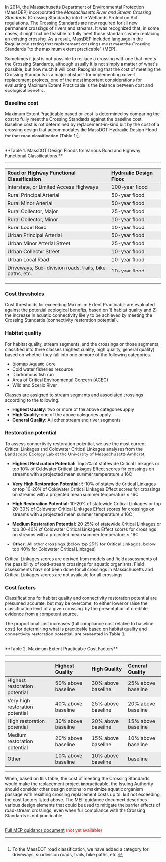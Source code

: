<style>
tr:nth-child(odd) {
  background-color: #EAEAEA;
  }
tr:nth-child(even) {
  background-color: #F8F8F8;
  }

  
</style>

In 2014, the Massachusetts Department of Environmental Protection (MassDEP) 
incorporated the *Massachusetts River and Stream Crossing
Standards* (Crossing Standards) into the Wetlands Protection Act
regulations. The Crossing Standards are now required for all new
permanent crossings of rivers and streams. It was recognized that, in
some cases, it might not be feasible to fully meet those
standards when replacing an existing crossing. As a result, MassDEP
included language in the Regulations stating that replacement crossings
must meet the Crossing Standards "to the maximum extent practicable"
(MEP).

Sometimes it just is not possible to replace a crossing with one that
meets the Crossing Standards, although usually it is not simply a matter
of what's possible, but how much it will cost. Recognizing that the cost
of meeting the Crossing Standards is a major obstacle for implementing
culvert replacement projects, one of the most important considerations
for evaluating Maximum Extent Practicable is the balance between cost
and ecological benefits.

### Baseline cost

Maximum Extent Practicable based on cost is determined by comparing the
cost to fully meet the Crossing Standards against the baseline cost.
Baseline cost is not determined by replacement-in-kind but by the cost
of a crossing design that accommodates the MassDOT Hydraulic Design
Flood for that road classification (Table 1)[^1].

<br>
**Table 1. MassDOT Design Floods for Various Road and Highway Functional
Classifications.**

---
| Road or Highway Functional Classification | Hydraulic Design Flood |
| :--- | :--- |
| Interstate, or Limited Access Highways | 100-year flood |
| Rural Principal Arterial | 50-year flood |
| Rural Minor Arterial | 50-year flood |
| Rural Collector, Major | 25-year flood |
| Rural Collector, Minor | 10-year flood |
| Rural Local Road | 10-year flood |
| Urban Principal Arterial | 50-year flood |
| Urban Minor Arterial Street | 25-year flood |
| Urban Collector Street | 10-year flood |
| Urban Local Road | 10-year flood |
| Driveways, Sub-division roads, trails, bike paths, etc. | 10-year flood |
---

### Cost thresholds

Cost thresholds for exceeding Maximum Extent Practicable are evaluated
against the potential ecological benefits, based on 1) habitat quality
and 2) the increase in aquatic connectivity likely to be achieved by
meeting the Crossing Standards (connectivity restoration potential).

### Habitat quality

For habitat quality, stream segments, and the crossings on those
segments, classified into three classes (highest quality, high quality,
general quality) based on whether they fall into one or more of the
following categories.

- Biomap Aquatic Core
- Cold water fisheries resource
- Diadromous fish run
- Area of Critical Environmental Concern (ACEC)
- Wild and Scenic River

Classes are assigned to stream segments and associated crossings
according to the following.

- **Highest Quality**: two or more of the above categories apply
- **High Quality**: one of the above categories apply
- **General Quality**: All other stream and river segments

### Restoration potential

To assess connectivity restoration potential, we use the most current
Critical Linkages and Coldwater Critical Linkages analyses from the
Landscape Ecology Lab at the University of Massachusetts Amherst.

- **Highest Restoration Potential:** Top 5% of statewide Critical
Linkages or top 10% of Coldwater Critical Linkages Effect scores for
crossings on streams with a projected mean summer temperature ≤ 16C

- **Very High Restoration Potential:** 5-10% of statewide Critical
Linkages or top 10-20% of Coldwater Critical Linkages Effect scores
for crossings on streams with a projected mean summer temperature ≤
16C

- **High Restoration Potential:** 10-20% of statewide Critical
Linkages or top 20-30% of Coldwater Critical Linkages Effect scores
for crossings on streams with a projected mean summer temperature ≤
16C

- **Medium Restoration Potential:** 20-25% of statewide Critical
Linkages or top 30-40% of Coldwater Critical Linkages Effect scores
for crossings on streams with a projected mean summer temperature ≤
16C

- **Other:** All other crossings (below top 25% for Critical Linkages;
below top 40% for Coldwater Critical Linkages)

Critical Linkages scores are derived from models and field assessments
of the passibility of road-stream crossings for aquatic organisms. Field
assessments have not been done for all crossings in Massachusetts and
Critical Linkages scores are not available for all crossings.

### Cost factors

Classifications for habitat quality and connectivity restoration
potential are presumed accurate, but may be overcome, to either lower or
raise the classification level of a given crossing, by the presentation
of credible evidence from a competent source.

The proportional cost increases (full compliance cost relative to
baseline cost) for determining what is practicable based on habitat
quality and connectivity restoration potential, are presented in 
Table 2.

<br>
**Table 2. Maximum Extent Practicable Cost Factors**

---
| | Highest Quality | High Quality | General Quality |
| :--- | :--- | :--- | :--- | 
| Highest restoration potential&nbsp; | 50% above baseline&nbsp; | 30% above baseline&nbsp; | 25% above baseline |
| Very high restoration potential&nbsp; | 40% above baseline&nbsp; | 25% above baseline&nbsp; | 20% above baseline |
| High restoration potential&nbsp; | 30% above baseline&nbsp; |  20% above baseline&nbsp; | 15% above baseline | 
| Medium restoration potential&nbsp; | 20% above baseline&nbsp; | 15% above baseline&nbsp; | 10% above baseline | 
| Other&nbsp; | 10% above baseline&nbsp; |  10% above baseline&nbsp; | baseline |
---

When, based on this table, the cost of meeting the Crossing Standards
would make the replacement project impracticable, the Issuing Authority
should consider other design options to maximize aquatic organism
passage with resulting crossing replacement costs up to, but not
exceeding the cost factors listed above. The MEP guidance document
describes various design elements that could be used to mitigate the
barrier effects of road-stream crossings, even when full compliance with
the Crossing Standards is not practicable.

<br>
<a href="https://umassdsl.org/404" target="_blank" rel="noopener noreferrer">Full MEP guidance document</a> <span style="color: red">(not yet available)</span>

---

[^1]: To the MassDOT road classification, we have added a category for
 driveways, subdivision roads, trails, bike paths, etc.
